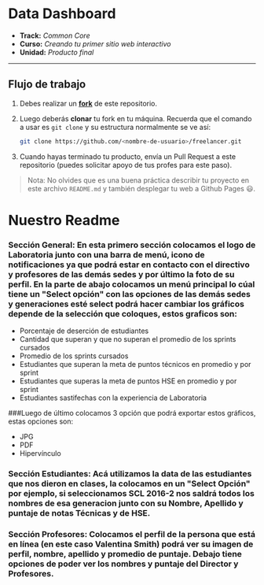# Data Dashboard

* **Track:** _Common Core_
* **Curso:** _Creando tu primer sitio web interactivo_
* **Unidad:** _Producto final_

***

## Flujo de trabajo

1. Debes realizar un [**fork**](https://gist.github.com/ivandevp/1de47ae69a5e139a6622d78c882e1f74)
   de este repositorio.

2. Luego deberás **clonar** tu fork en tu máquina. Recuerda que el comando a usar
   es `git clone` y su estructura normalmente se ve así:

   ```bash
   git clone https://github.com/<nombre-de-usuario>/freelancer.git
   ```

3. Cuando hayas terminado tu producto, envía un Pull Request a este repositorio
   (puedes solicitar apoyo de tus profes para este paso).

> Nota: No olvides que es una buena práctica describir tu proyecto en este
> archivo `README.md` y también desplegar tu web a Github Pages :smiley:.


# Nuestro Readme

### Sección General: En esta primero sección colocamos el logo de Laboratoria junto con una barra de menú, icono de notificaciones ya que podrá estar en contacto con el directivo y profesores de las demás sedes y por último la foto de su perfil. En la parte de abajo colocamos un menú principal lo cúal tiene un "Select opción" con las opciones de las demás sedes y generaciones esté select podrá hacer cambiar los gráficos depende de la selección que coloques, estos graficos son:

* Porcentaje de deserción de estudiantes
* Cantidad que superan y que no superan el promedio de los sprints cursados
* Promedio de los sprints cursados
* Estudiantes que superan la meta de puntos técnicos en promedio y por sprint
* Estudiantes que superas la meta de puntos HSE en promedio y por sprint
* Estudiantes sastifechas con la experiencia de Laboratoria

###Luego de último colocamos 3 opción que podrá exportar estos gráficos, estas opciones son:

* JPG
* PDF
* Hipervínculo

### Sección Estudiantes: Acá utilizamos la data de las estudiantes que nos dieron en clases, la colocamos en un "Select Opción" por ejemplo, si seleccionamos SCL 2016-2 nos saldrá todos los nombres de esa generacion junto con su Nombre, Apellido y puntaje de notas Técnicas y de HSE.

### Sección Profesores: Colocamos el perfil de la persona que está en línea (en este caso Valentina Smith) podrá ver su imagen de perfil, nombre, apellido y promedio de puntaje. Debajo tiene opciones de poder ver los nombres y puntaje del Director y Profesores.  

